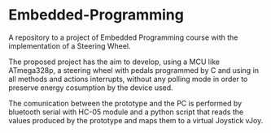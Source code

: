 # Embedded-Programming
A repository to a project of Embedded Programming course with the implementation of a Steering Wheel.

The proposed project has the aim to develop, using a MCU like ATmega328p, a steering wheel with pedals programmed by C and using in all methods and actions interrupts, without any polling mode in order to preserve energy cosumption by the device used.

The comunication between the prototype and the PC is performed by bluetooth serial with HC-05 module and a python script that reads the values produced by the prototype and maps them to a virtual Joystick vJoy.

